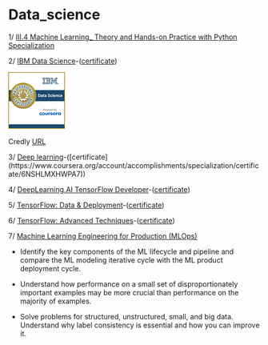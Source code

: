# Data_science

1/ [III.4 Machine Learning_ Theory and Hands-on Practice with Python Specialization](https://github.com/vanthachvn80/data_science/tree/main/III.4%20Machine%20Learning_%20Theory%20and%20Hands-on%20Practice%20with%20Python%20Specialization)

2/ [IBM Data Science](https://github.com/vanthachvn80/data_science/tree/main/IBM%20Data%20Science)-([certificate](https://www.coursera.org/account/accomplishments/specialization/certificate/HERZ358P7S3E))

![IBM Data SCIENCE](https://github.com/vanthachvn80/data_science/blob/main/IBM%20Data%20Science/IBM%20Data%20Science%20badge.png)

Credly [URL](https://www.credly.com/earner/earned/badge/d4214a6a-0cc9-4590-bc67-a38fb27a9922) 


3/ [Deep learning](https://github.com/vanthachvn80/data_science/tree/main/Deep%20Learning%20(DeepLearning_AI))-([certificate](https://www.coursera.org/account/accomplishments/specialization/certificate/6NSHLMXHWPA7))


4/ [DeepLearning.AI TensorFlow Developer](https://github.com/vanthachvn80/data_science/tree/main/TensorFlow%20Developer)-([certificate](https://www.coursera.org/account/accomplishments/specialization/certificate/Q9LG4L2PK9HK))



5/ [TensorFlow: Data & Deployment](https://github.com/vanthachvn80/data_science/tree/main/TensorFlow_Data%20and%20Deployment)-([certificate](https://www.coursera.org/account/accomplishments/specialization/certificate/YE7UF8YQAB8G))


6/ [TensorFlow: Advanced Techniques](https://github.com/vanthachvn80/data_science/tree/main/TensorFlow_Advanced-Techniques)-([certificate](https://www.coursera.org/account/accomplishments/specialization/certificate/4R8G9FN264X6))



7/ [Machine Learning Engineering for Production (MLOps)](https://github.com/vanthachvn80/data_science/tree/main/Machine%20Learning%20Engineering%20for%20Production%20(MLOps))

* Identify the key components of the ML lifecycle and pipeline and compare the ML modeling iterative cycle with the ML product deployment cycle.

* Understand how performance on a small set of disproportionately important examples may be more crucial than performance on the majority of examples.

* Solve problems for structured, unstructured, small, and big data. Understand why label consistency is essential and how you can improve it.

